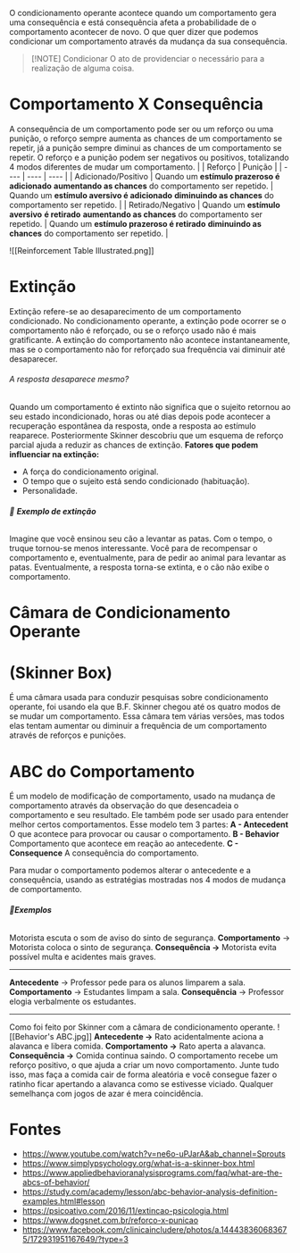 O condicionamento operante acontece quando um comportamento gera uma consequência e está consequência afeta a probabilidade de o comportamento acontecer de novo. O que quer dizer que podemos condicionar um comportamento através da mudança da sua consequência.
> [!NOTE] Condicionar
> O ato de providenciar o necessário para a realização de alguma coisa.
# Comportamento X Consequência
A consequência de um comportamento pode ser ou um reforço ou uma punição, o reforço sempre aumenta as chances de um comportamento se repetir, já a punição sempre diminui as chances de um comportamento se repetir.
O reforço e a punição podem ser negativos ou positivos, totalizando 4 modos diferentes de mudar um comportamento.
| | Reforço | Punição |
| ---- | ---- | ---- |
| Adicionado/Positivo | Quando um **estímulo prazeroso é adicionado** **aumentando as chances** do comportamento ser repetido. | Quando um **estímulo aversivo é adicionado** **diminuindo as chances** do comportamento ser repetido. |
| Retirado/Negativo | Quando um **estímulo aversivo** **é retirado** **aumentando as chances** do comportamento ser repetido. | Quando um **estímulo prazeroso é retirado** **diminuindo as chances** do comportamento ser repetido. |

![[Reinforcement Table Illustrated.png]]
# Extinção
Extinção refere-se ao desaparecimento de um comportamento condicionado. No condicionamento operante, a extinção pode ocorrer se o comportamento não é reforçado, ou se o reforço usado não é mais gratificante.
A extinção do comportamento não acontece instantaneamente, mas se o comportamento não for reforçado sua frequência vai diminuir até desaparecer.
###### A resposta desaparece mesmo?
Quando um comportamento é extinto não significa que o sujeito retornou ao seu estado incondicionado, horas ou até dias depois pode acontecer a recuperação espontânea da resposta, onde a resposta ao estímulo reaparece.
Posteriormente Skinner descobriu que um esquema de reforço parcial ajuda a reduzir as chances de extinção.
**Fatores que podem influenciar na extinção:**
-   A força do condicionamento original.
-   O tempo que o sujeito está sendo condicionado (habituação).
-   Personalidade.
###### 🔎 **Exemplo de extinção**
Imagine que você ensinou seu cão a levantar as patas. Com o tempo, o truque tornou-se menos interessante. Você para de recompensar o comportamento e, eventualmente, para de pedir ao animal para levantar as patas. Eventualmente, a resposta torna-se extinta, e o cão não exibe o comportamento.

# Câmara de Condicionamento Operante 
# (Skinner Box)
É uma câmara usada para conduzir pesquisas sobre condicionamento operante, foi usando ela que B.F. Skinner chegou até os quatro modos de se mudar um comportamento.
Essa câmara tem várias versões, mas todos elas tentam aumentar ou diminuir a frequência de um comportamento através de reforços e punições.

# ABC do Comportamento
É um modelo de modificação de comportamento, usado na mudança de comportamento através da observação do que desencadeia o comportamento e seu resultado. Ele também pode ser usado para entender melhor certos comportamentos.
Esse modelo tem 3 partes:
**A - Antecedent**
O que acontece para provocar ou causar o comportamento.
**B - Behavior**
Comportamento que acontece em reação ao antecedente.
**C - Consequence**
A consequência do comportamento.

Para mudar o comportamento podemos alterar o antecedente e a consequência, usando as estratégias mostradas nos 4 modos de mudança de comportamento.
###### 🔎**Exemplos**
Motorista escuta o som de aviso do sinto de segurança.
**Comportamento** → Motorista coloca o sinto de segurança.
**Consequência →** Motorista evita possível multa e acidentes mais graves.
***
**Antecedente** → Professor pede para os alunos limparem a sala.
**Comportamento** → Estudantes limpam a sala.
**Consequência** → Professor elogia verbalmente os estudantes.
***
Como foi feito por Skinner com a câmara de condicionamento operante.
![[Behavior's ABC.jpg]]
**Antecedente →** Rato acidentalmente aciona a alavanca e libera comida.
**Comportamento →** Rato aperta a alavanca.
**Consequência →** Comida continua saindo.
O comportamento recebe um reforço positivo, o que ajuda a criar um novo comportamento.
Junte tudo isso, mas faça a comida cair de forma aleatória e você consegue fazer o ratinho ficar apertando a alavanca como se estivesse viciado. Qualquer semelhança com jogos de azar é mera coincidência.

# Fontes
- https://www.youtube.com/watch?v=ne6o-uPJarA&ab_channel=Sprouts
- https://www.simplypsychology.org/what-is-a-skinner-box.html
- https://www.appliedbehavioranalysisprograms.com/faq/what-are-the-abcs-of-behavior/
- https://study.com/academy/lesson/abc-behavior-analysis-definition-examples.html#lesson
- https://psicoativo.com/2016/11/extincao-psicologia.html
- https://www.dogsnet.com.br/reforco-x-punicao
- https://www.facebook.com/clinicaincludere/photos/a.144438360683675/172931951167649/?type=3


